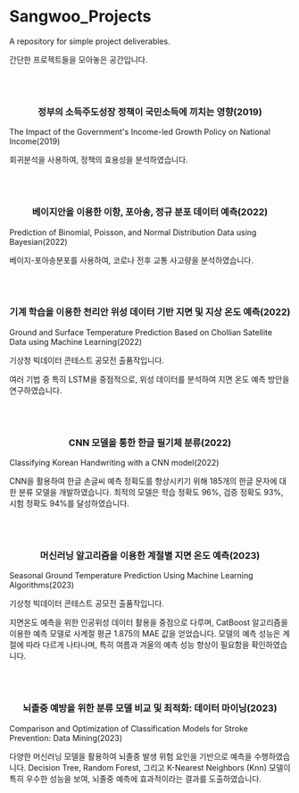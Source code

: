 # Sangwoo_Projects
A repository for simple project deliverables.

간단한 프로젝트들을 모아놓은 공간입니다.

<br></br>


 ###  <div align='center'>정부의 소득주도성장 정책이 국민소득에 끼치는 영향(2019) </div>
 
The Impact of the Government's Income-led Growth Policy on National Income(2019)

회귀분석을 사용하여, 정책의 효용성을 분석하였습니다.

<br></br>
### <div align='center'>베이지안을 이용한 이항, 포아송, 정규 분포 데이터 예측(2022) </div>
Prediction of Binomial, Poisson, and Normal Distribution Data using Bayesian(2022)

베이지-포아송분포를 사용하여, 코로나 전후 교통 사고량을 분석하였습니다.

<br></br>
### <div align='center'> 기계 학습을 이용한 천리안 위성 데이터 기반 지면 및 지상 온도 예측(2022) </div>
Ground and Surface Temperature Prediction Based on Chollian Satellite Data using Machine Learning(2022)

기상청 빅데이터 콘테스트 공모전 출품작입니다.

여러 기법 중 특히 LSTM을 중점적으로, 위성 데이터를 분석하여 지면 온도 예측 방안을 연구하였습니다.

<br></br>
### <div align='center'> CNN 모델을 통한 한글 필기체 분류(2022) </div>
Classifying Korean Handwriting with a CNN model(2022)

CNN을 활용하여 한글 손글씨 예측 정확도를 향상시키기 위해 185개의 한글 문자에 대한 분류 모델을 개발하였습니다. 
최적의 모델은 학습 정확도 96%, 검증 정확도 93%, 시험 정확도 94%를 달성하였습니다.

<br></br>
### <div align='center'> 머신러닝 알고리즘을 이용한 계절별 지면 온도 예측(2023) </div>
Seasonal Ground Temperature Prediction Using Machine Learning Algorithms(2023)

기상청 빅데이터 콘테스트 공모전 출품작입니다.

지면온도 예측을 위한 인공위성 데이터 활용을 중점으로 다루며, CatBoost 알고리즘을 이용한 예측 모델로 사계절 평균 1.875의 MAE 값을 얻었습니다.
모델의 예측 성능은 계절에 따라 다르게 나타나며, 특히 여름과 겨울의 예측 성능 향상이 필요함을 확인하였습니다.

<br></br>
### <div align='center'> 뇌졸중 예방을 위한 분류 모델 비교 및 최적화: 데이터 마이닝(2023) </div>
Comparison and Optimization of Classification Models for Stroke Prevention: Data Mining(2023)

다양한 머신러닝 모델을 활용하여 뇌졸중 발생 위험 요인을 기반으로 예측을 수행하였습니다.
Decision Tree, Random Forest, 그리고 K-Nearest Neighbors (Knn) 모델이 특히 우수한 성능을 보여, 뇌졸중 예측에 효과적이라는 결과를 도출하였습니다.
